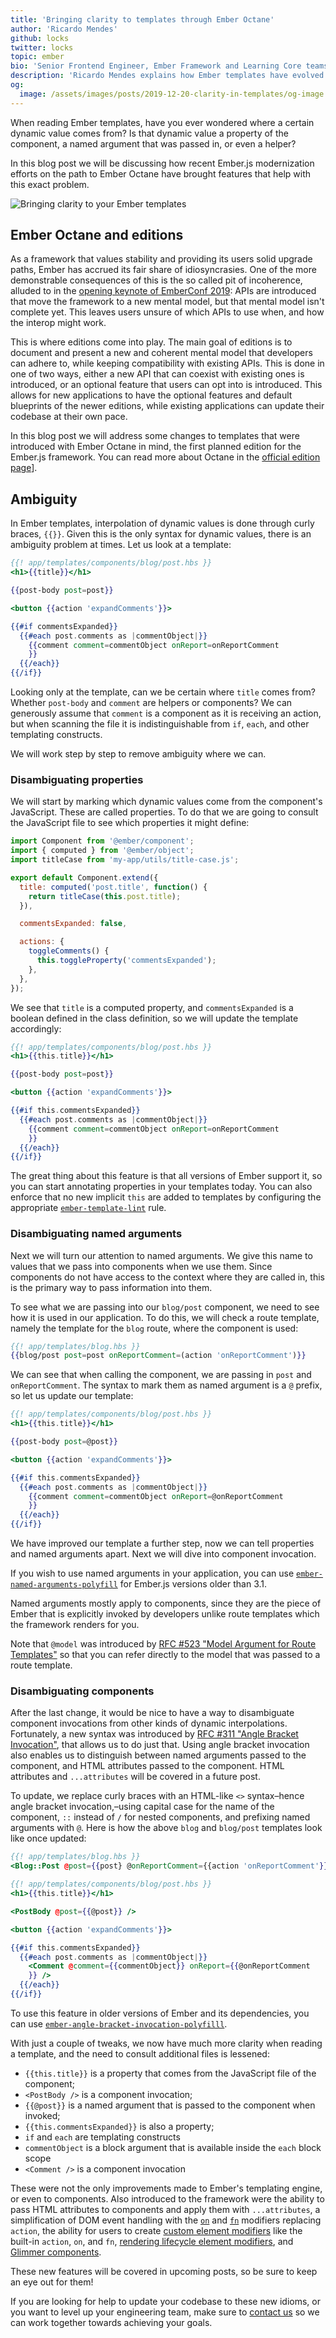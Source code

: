 ```yaml
---
title: 'Bringing clarity to templates through Ember Octane'
author: 'Ricardo Mendes'
github: locks
twitter: locks
topic: ember
bio: 'Senior Frontend Engineer, Ember Framework and Learning Core teams member'
description: 'Ricardo Mendes explains how Ember templates have evolved in the path to Ember Octane to bring more clarity for developers.'
og:
  image: /assets/images/posts/2019-12-20-clarity-in-templates/og-image.png
---
```


When reading Ember templates, have you ever wondered where a certain dynamic value comes from? Is that dynamic value a property of the component, a named argument that was passed in, or even a helper?

In this blog post we will be discussing how recent Ember.js modernization efforts on the path to Ember Octane have brought features that help with this exact problem.

<!--break-->

![Bringing clarity to your Ember templates](/assets/images/posts/2019-12-20-clarity-in-templates/illustration.jpg#full)

## Ember Octane and editions

As a framework that values stability and providing its users solid upgrade paths, Ember has accrued its fair share of idiosyncrasies. One of the more demonstrable consequences of this is the so called pit of incoherence, alluded to in the [opening keynote of EmberConf 2019](https://www.youtube.com/watch?v=zYwdBcmz6VI): APIs are introduced that move the framework to a new mental model, but that mental model isn't complete yet. This leaves users unsure of which APIs to use when, and how the interop might work.

This is where editions come into play. The main goal of editions is to document and present a new and coherent mental model that developers can adhere to, while keeping compatibility with existing APIs. This is done in one of two ways, either a new API that can coexist with existing ones is introduced, or an optional feature that users can opt into is introduced. This allows for new applications to have the optional features and default blueprints of the newer editions, while existing applications can update their codebase at their own pace.

In this blog post we will address some changes to templates that were introduced with Ember Octane in mind, the first planned edition for the Ember.js framework. You can read more about Octane in the [official edition page](https://emberjs.com/editions/octane)].

## Ambiguity

In Ember templates, interpolation of dynamic values is done through curly braces, `{{}}`. Given this is the only syntax for dynamic values, there is an ambiguity problem at times. Let us look at a template:

```hbs
{{! app/templates/components/blog/post.hbs }}
<h1>{{title}}</h1>

{{post-body post=post}}

<button {{action 'expandComments'}}>

{{#if commentsExpanded}}
  {{#each post.comments as |commentObject|}}
    {{comment comment=commentObject onReport=onReportComment
    }}
  {{/each}}
{{/if}}
```

Looking only at the template, can we be certain where `title` comes from? Whether `post-body` and `comment` are helpers or components? We can generously assume that `comment` is a component as it is receiving an action, but when scanning the file it is indistinguishable from `if`, `each`, and other templating constructs.

We will work step by step to remove ambiguity where we can.

### Disambiguating properties

We will start by marking which dynamic values come from the component's JavaScript. These are called properties. To do that we are going to consult the JavaScript file to see which properties it might define:

```js
import Component from '@ember/component';
import { computed } from '@ember/object';
import titleCase from 'my-app/utils/title-case.js';

export default Component.extend({
  title: computed('post.title', function() {
    return titleCase(this.post.title);
  }),

  commentsExpanded: false,

  actions: {
    toggleComments() {
      this.toggleProperty('commentsExpanded');
    },
  },
});
```

We see that `title` is a computed property, and `commentsExpanded` is a boolean defined in the class definition, so we will update the template accordingly:

```hbs
{{! app/templates/components/blog/post.hbs }}
<h1>{{this.title}}</h1>

{{post-body post=post}}

<button {{action 'expandComments'}}>

{{#if this.commentsExpanded}}
  {{#each post.comments as |commentObject|}}
    {{comment comment=commentObject onReport=onReportComment
    }}
  {{/each}}
{{/if}}
```

The great thing about this feature is that all versions of Ember support it, so you can start annotating properties in your templates today. You can also enforce that no new implicit `this` are added to templates by configuring the appropriate [`ember-template-lint`](https://github.com/ember-template-lint/ember-template-lint) rule.

### Disambiguating named arguments

Next we will turn our attention to named arguments. We give this name to values that we pass into components when we use them. Since components do not have access to the context where they are called in, this is the primary way to pass information into them.

To see what we are passing into our `blog/post` component, we need to see how it is used in our application. To do this, we will check a route template, namely the template for the `blog` route, where the component is used:

```hbs
{{! app/templates/blog.hbs }}
{{blog/post post=post onReportComment=(action 'onReportComment')}}
```

We can see that when calling the component, we are passing in `post` and `onReportComment`. The syntax to mark them as named argument is a `@` prefix, so let us update our template:

```hbs
{{! app/templates/components/blog/post.hbs }}
<h1>{{this.title}}</h1>

{{post-body post=@post}}

<button {{action 'expandComments'}}>

{{#if this.commentsExpanded}}
  {{#each post.comments as |commentObject|}}
    {{comment comment=commentObject onReport=@onReportComment
    }}
  {{/each}}
{{/if}}
```

We have improved our template a further step, now we can tell properties and named arguments apart. Next we will dive into component invocation.

If you wish to use named arguments in your application, you can use [`ember-named-arguments-polyfill`](https://github.com/rwjblue/ember-named-arguments-polyfill) for Ember.js versions older than 3.1.

Named arguments mostly apply to components, since they are the piece of Ember that is explicitly invoked by developers unlike route templates which the framework renders for you.

Note that `@model` was introduced by [RFC #523 "Model Argument for Route Templates"](https://emberjs.github.io/rfcs/0523-model-argument-for-route-templates.html) so that you can refer directly to the model that was passed to a route template.

### Disambiguating components

After the last change, it would be nice to have a way to disambiguate component invocations from other kinds of dynamic interpolations. Fortunately, a new syntax was introduced by [RFC #311 "Angle Bracket Invocation"](https://emberjs.github.io/rfcs/0311-angle-bracket-invocation.html), that allows us to do just that. Using angle bracket invocation also enables us to distinguish between named arguments passed to the component, and HTML attributes passed to the component. HTML attributes and `...attributes` will be covered in a future post.

To update, we replace curly braces with an HTML-like `<>` syntax–hence angle bracket invocation,–using capital case for the name of the component, `::` instead of `/` for nested components, and prefixing named arguments with `@`. Here is how the above `blog` and `blog/post` templates look like once updated:

```hbs
{{! app/templates/blog.hbs }}
<Blog::Post @post={{post} @onReportComment={{action 'onReportComment'}} />
```

```hbs
{{! app/templates/components/blog/post.hbs }}
<h1>{{this.title}}</h1>

<PostBody @post={{@post}} />

<button {{action 'expandComments'}}>

{{#if this.commentsExpanded}}
  {{#each post.comments as |commentObject|}}
    <Comment @comment={{commentObject}} onReport={{@onReportComment
    }} />
  {{/each}}
{{/if}}
```

To use this feature in older versions of Ember and its dependencies, you can use [`ember-angle-bracket-invocation-polyfilll`](https://github.com/rwjblue/ember-angle-bracket-invocation-polyfill).

With just a couple of tweaks, we now have much more clarity when reading a template, and the need to consult additional files is lessened:

- `{{this.title}}` is a property that comes from the JavaScript file of the component;
- `<PostBody />` is a component invocation;
- `{{@post}}` is a named argument that is passed to the component when invoked;
- `{{this.commentsExpanded}}` is also a property;
- `if` and `each` are templating constructs
- `commentObject` is a block argument that is available inside the `each` block scope
- `<Comment />` is a component invocation

These were not the only improvements made to Ember's templating engine, or even to components. Also introduced to the framework were the ability to pass HTML attributes to components and apply them with `...attributes`, a simplification of DOM event handling with the [`on`](https://emberjs.github.io/rfcs/0471-on-modifier.html) and [`fn`](https://emberjs.github.io/rfcs/0470-fn-helper.html) modifiers replacing `action`, the ability for users to create [custom element modifiers](https://github.com/ember-modifier/ember-modifier) like the built-in `action`, `on`, and `fn`, [rendering lifecycle element modifiers](https://github.com/emberjs/ember-render-modifiers), and [Glimmer components](https://emberjs.github.io/rfcs/0416-glimmer-components.html).

These new features will be covered in upcoming posts, so be sure to keep an eye out for them!

If you are looking for help to update your codebase to these new idioms, or you want to level up your engineering team, make sure to [contact us](https://simplabs.com/contact/) so we can work together towards achieving your goals.
